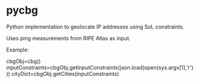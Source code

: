 # pycbg
Python implementation to geolocate IP addresses using SoL constraints.

Uses ping measurements from RIPE Atlas as input.
  
Example:

cbgObj=cbg()
inputConstraints=cbgObj.getInputConstraints(json.load(open(sys.argv[1],'r')))
cityDict=cbgObj.getCities(inputConstraints)
